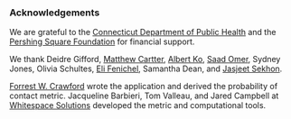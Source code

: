 

### Acknowledgements

We are grateful to the [Connecticut Department of Public Health](https://portal.ct.gov/dph) and the [Pershing Square Foundation](https://pershingsquarefoundation.org/) for financial support.  

We thank Deidre Gifford, [Matthew Cartter](https://medicine.yale.edu/profile/MLC3), [Albert Ko](https://medicine.yale.edu/profile/albert_ko), [Saad Omer](https://medicine.yale.edu/profile/saad_omer), Sydney Jones, Olivia Schultes, [Eli Fenichel](https://environment.yale.edu/profile/eli-fenichel), Samantha Dean, and [Jasjeet Sekhon](http://sekhon.berkeley.edu/).

[Forrest W. Crawford](http://www.crawfordlab.io) wrote the application and derived the probability of contact metric.  Jacqueline Barbieri, Tom Valleau, and Jared Campbell at [Whitespace Solutions](http://www.whitespace-solutions.com/) developed the metric and computational tools. 



